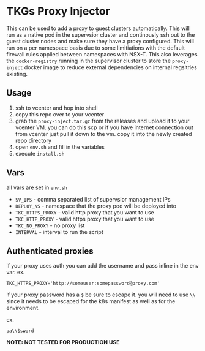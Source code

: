 # TKGs Proxy Injector

This can be used to add a proxy to guest clusters automatically. This will run as a native pod in the supervsior cluster and continously ssh out to the guest cluster nodes and make sure they have a proxy configured. This will run on a per namespace basis due to some limitiations with the default firewall rules applied between namespaces with NSX-T. This also leverages the `docker-registry` running in the supervisor cluster to store the `proxy-inject` docker image to reduce external dependencies on internal regsitries existing.


## Usage

1. ssh to vcenter and hop into shell
2. copy this repo over to your vcenter 
3. grab the `proxy-inject.tar.gz` from the releases and upload it to your vcenter VM. you can do this scp or if you have internet connection out from vcenter just pull it down to the vm. copy it into the newly created repo directory
4. open `env.sh` and fill in the variables
5. execute `install.sh`


## Vars

all vars are set in `env.sh`

* `SV_IPS` -  comma separated list of supervsior management IPs
* `DEPLOY_NS` - namespace that the proxy pod will be deployed into
* `TKC_HTTPS_PROXY` - valid http proxy that you want to use
* `TKC_HTTP_PROXY` - valid https proxy that you want to use
* `TKC_NO_PROXY` -  no proxy list
* `INTERVAL` - interval to run the script


## Authenticated proxies

if your proxy uses auth you can add the username and pass inline in the env var.
ex.

`TKC_HTTPS_PROXY='http://someuser:somepassword@proxy.com'`

if your proxy password has a `$` be sure to escape it. you will need to use `\\` since it needs to be escaped for the k8s manifest as well as for the environment.

ex.
 
`pa\\$sword`

**NOTE: NOT TESTED FOR PRODUCTION USE**